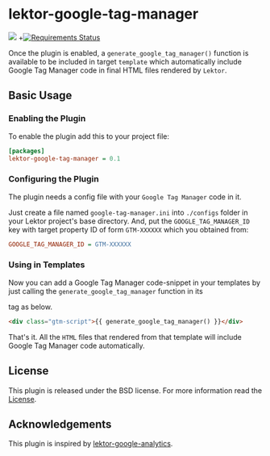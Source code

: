 # lektor-google-tag-manager

[![](https://img.shields.io/badge/License-BSD-blue.svg)]((https://opensource.org/licenses/BSD-3-Clause))
+[![Requirements Status](https://requires.io/github/JavierLopezMunoz/lektor-google-tag-manager/requirements.svg?branch=master)](https://requires.io/github/JavierLopezMunoz/lektor-google-tag-manager/requirements/?branch=master)

Once the plugin is enabled, a `generate_google_tag_manager()` function
is available to be included in target `template` which automatically
include Google Tag Manager code in final HTML files rendered by
`Lektor`.

## Basic Usage

### Enabling the Plugin

To enable the plugin add this to your project file:

```ini
[packages]
lektor-google-tag-manager = 0.1
```

### Configuring the Plugin

The plugin needs a config file with your `Google Tag Manager` code in it.

Just create a file named `google-tag-manager.ini` into `./configs`
folder in your Lektor project's base directory. And, put the
`GOOGLE_TAG_MANAGER_ID` key with target property ID of form
`GTM-XXXXXX` which you obtained from:

```ini
GOOGLE_TAG_MANAGER_ID = GTM-XXXXXX
```

### Using in Templates

Now you can add a Google Tag Manager code-snippet in your templates by
just calling the `generate_google_tag_manager` function in its <body>
</body> tag as below.

```html
<div class="gtm-script">{{ generate_google_tag_manager() }}</div>
```

That's it. All the `HTML` files that rendered from that template will
include Google Tag Manager code automatically.

## License

This plugin is released under the BSD license. For more information
read the [License](https://opensource.org/licenses/BSD-3-Clause).

## Acknowledgements

This plugin is inspired by
[lektor-google-analytics](//github.com/kmonsoor/lektor-google-analytics).
